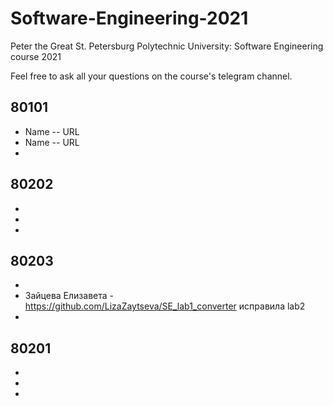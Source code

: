 # Software-Engineering-2021
Peter the Great St. Petersburg Polytechnic University: Software Engineering course 2021

Feel free to ask all your questions on the course's telegram channel.

## 80101

- Name -- URL
- Name -- URL
-

## 80202

-
-
-

## 80203

-
- Зайцева Елизавета - https://github.com/LizaZaytseva/SE_lab1_converter исправила lab2
-

## 80201

-
-
-
